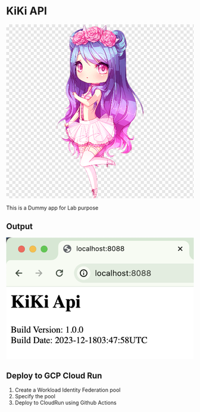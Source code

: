 # KiKi API

![Alt text](chibigirl.png)

This is a Dummy app for Lab purpose

## Output
![Alt text](image.png)

## Deploy to GCP Cloud Run
1. Create a Workload Identity Federation pool
2. Specify the pool
3. Deploy to CloudRun using Github Actions
